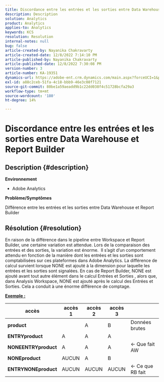 ```yaml
---
title: Discordance entre les entrées et les sorties entre Data Warehouse et Report Builder
description: Description
solution: Analytics
product: Analytics
applies-to: Analytics
keywords: KCS
resolution: Resolution
internal-notes: null
bug: false
article-created-by: Nayanika Chakravarty
article-created-date: 12/8/2022 7:14:10 PM
article-published-by: Nayanika Chakravarty
article-published-date: 12/8/2022 7:30:08 PM
version-number: 3
article-number: KA-19351
dynamics-url: https://adobe-ent.crm.dynamics.com/main.aspx?forceUCI=1&pagetype=entityrecord&etn=knowledgearticle&id=22cd5b78-2c77-ed11-81aa-6045bd006149
exl-id: a88c2ceb-51fa-4c18-bbb9-46e3c08f7121
source-git-commit: 80be1a59aeadd9b1c22dd038f4c51728bcfa29a3
workflow-type: tm+mt
source-wordcount: '180'
ht-degree: 14%

---
```


# Discordance entre les entrées et les sorties entre Data Warehouse et Report Builder

## Description {#description}


<b>Environnement</b>

- Adobe Analytics



<b>Problème/Symptômes</b>

Différence entre les entrées et les sorties entre Data Warehouse et Report Builder


## Résolution {#resolution}


En raison de la différence dans le pipeline entre Workspace et Report Builder, une certaine variation est attendue. Lors de la comparaison des entrées et des sorties, la variation est énorme. 
Il s’agit d’un comportement attendu en fonction de la manière dont les entrées et les sorties sont comptabilisées sur ces plateformes dans Adobe Analytics. La différence de calcul survient lorsque NONE est ajouté à la dimension pour laquelle les entrées et les sorties sont signalées. En cas de Report Builder, NONE est ajouté avant tout autre élément dans le calcul Entrées et Sorties , alors que, dans Analysis Workspace, NONE est ajouté après le calcul des Entrées et Sorties. Cela a conduit à une énorme différence de comptage.

<u><b>Exemple :</b></u>


| <b>accès</b> | <b>accès 1</b> | <b>accès 2</b> | <b>accès 3</b> |   |
| --- | --- | --- | --- | --- |
| <b>product</b> |   | A | B | Données brutes |
| <b>ENTRYproduct</b> | A | A | A |   |
| <b>NONEENTRYproduct</b> | A | A | A | ← Que fait AW |
| <b>NONEproduct</b> | AUCUN | A | B |   |
| <b>ENTRYNONEproduct</b> | AUCUN | AUCUN | AUCUN | ← Ce que RB fait |
